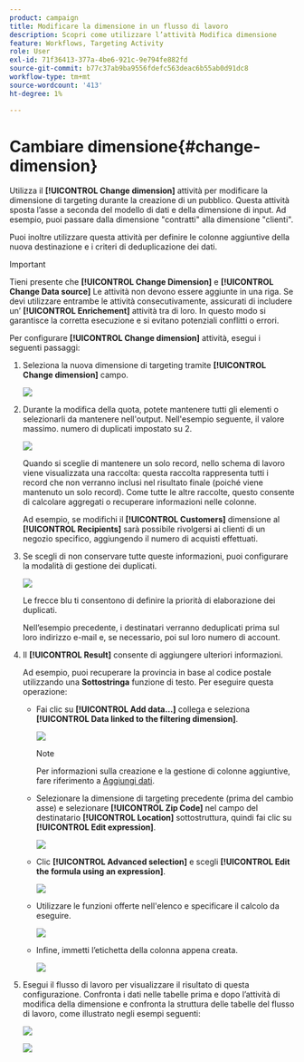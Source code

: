 ```yaml
---
product: campaign
title: Modificare la dimensione in un flusso di lavoro
description: Scopri come utilizzare l’attività Modifica dimensione
feature: Workflows, Targeting Activity
role: User
exl-id: 71f36413-377a-4be6-921c-9e794fe882fd
source-git-commit: b77c37ab9ba9556fdefc563deac6b55ab0d91dc8
workflow-type: tm+mt
source-wordcount: '413'
ht-degree: 1%

---
```


# Cambiare dimensione{#change-dimension}

Utilizza il **[!UICONTROL Change dimension]** attività per modificare la dimensione di targeting durante la creazione di un pubblico. Questa attività sposta l’asse a seconda del modello di dati e della dimensione di input. Ad esempio, puoi passare dalla dimensione &quot;contratti&quot; alla dimensione &quot;clienti&quot;.

Puoi inoltre utilizzare questa attività per definire le colonne aggiuntive della nuova destinazione e i criteri di deduplicazione dei dati.

>[!IMPORTANT]
>
>Tieni presente che **[!UICONTROL Change Dimension]** e **[!UICONTROL Change Data source]** Le attività non devono essere aggiunte in una riga. Se devi utilizzare entrambe le attività consecutivamente, assicurati di includere un’ **[!UICONTROL Enrichement]** attività tra di loro. In questo modo si garantisce la corretta esecuzione e si evitano potenziali conflitti o errori.

Per configurare **[!UICONTROL Change dimension]** attività, esegui i seguenti passaggi:

1. Seleziona la nuova dimensione di targeting tramite **[!UICONTROL Change dimension]** campo.

   ![](assets/s_user_change_dimension_param1.png)

1. Durante la modifica della quota, potete mantenere tutti gli elementi o selezionarli da mantenere nell&#39;output. Nell&#39;esempio seguente, il valore massimo. numero di duplicati impostato su 2.

   ![](assets/s_user_change_dimension_limit.png)

   Quando si sceglie di mantenere un solo record, nello schema di lavoro viene visualizzata una raccolta: questa raccolta rappresenta tutti i record che non verranno inclusi nel risultato finale (poiché viene mantenuto un solo record). Come tutte le altre raccolte, questo consente di calcolare aggregati o recuperare informazioni nelle colonne.

   Ad esempio, se modifichi il **[!UICONTROL Customers]** dimensione al **[!UICONTROL Recipients]** sarà possibile rivolgersi ai clienti di un negozio specifico, aggiungendo il numero di acquisti effettuati.

1. Se scegli di non conservare tutte queste informazioni, puoi configurare la modalità di gestione dei duplicati.

   ![](assets/s_user_change_dimension_param2.png)

   Le frecce blu ti consentono di definire la priorità di elaborazione dei duplicati.

   Nell’esempio precedente, i destinatari verranno deduplicati prima sul loro indirizzo e-mail e, se necessario, poi sul loro numero di account.

1. Il **[!UICONTROL Result]** consente di aggiungere ulteriori informazioni.

   Ad esempio, puoi recuperare la provincia in base al codice postale utilizzando una **Sottostringa** funzione di testo. Per eseguire questa operazione:

   * Fai clic su **[!UICONTROL Add data...]** collega e seleziona **[!UICONTROL Data linked to the filtering dimension]**.

     ![](assets/wf_change-dimension_sample_01.png)

     >[!NOTE]
     >
     >Per informazioni sulla creazione e la gestione di colonne aggiuntive, fare riferimento a [Aggiungi dati](query.md#add-data).

   * Selezionare la dimensione di targeting precedente (prima del cambio asse) e selezionare **[!UICONTROL Zip Code]** nel campo del destinatario **[!UICONTROL Location]** sottostruttura, quindi fai clic su **[!UICONTROL Edit expression]**.

     ![](assets/wf_change-dimension_sample_02.png)

   * Clic **[!UICONTROL Advanced selection]** e scegli **[!UICONTROL Edit the formula using an expression]**.

     ![](assets/wf_change-dimension_sample_03.png)

   * Utilizzare le funzioni offerte nell&#39;elenco e specificare il calcolo da eseguire.

     ![](assets/wf_change-dimension_sample_04.png)

   * Infine, immetti l’etichetta della colonna appena creata.

     ![](assets/wf_change-dimension_sample_05.png)

1. Esegui il flusso di lavoro per visualizzare il risultato di questa configurazione. Confronta i dati nelle tabelle prima e dopo l’attività di modifica della dimensione e confronta la struttura delle tabelle del flusso di lavoro, come illustrato negli esempi seguenti:

   ![](assets/wf_change-dimension_sample_06.png)

   ![](assets/wf_change-dimension_sample_07.png)
